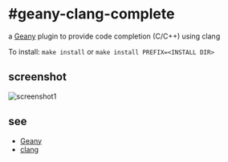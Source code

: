 #geany-clang-complete
====================

a [Geany](https://github.com/geany/geany) plugin to provide code completion (C/C++) using clang

To install:
`make install`
or
`make install PREFIX=<INSTALL DIR>`

## screenshot
![screenshot1](https://github.com/notetau/geany-complete-core/wiki/image/geany-cc_sc1.png)

## see

 - [Geany](http://www.geany.org)
 - [clang](http://clang.llvm.org)